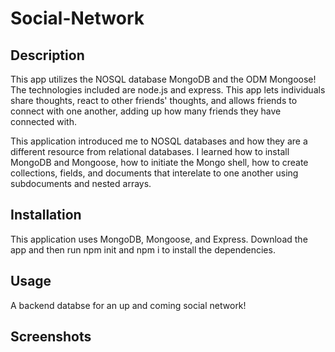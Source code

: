 # Social-Network


## Description
This app utilizes the NOSQL database MongoDB and the ODM Mongoose!  The technologies included are node.js and express. This app lets individuals share thoughts, react to other friends' thoughts, and allows friends to connect with one another, adding up how many friends they have connected with. 

This application introduced me to NOSQL databases and how they are a different resource from relational databases.  I learned how to install MongoDB and Mongoose, how to initiate the Mongo shell, how to create collections, fields, and documents that interelate to one another using subdocuments and nested arrays.

## Installation
This application uses MongoDB, Mongoose, and Express.  Download the app and then run npm init and npm i to install the dependencies. 

## Usage
A backend databse for an up and coming social network! 

## Screenshots



